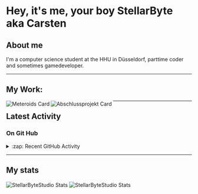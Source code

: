 # Hey, it's me, your boy StellarByte aka Carsten


## About me
I'm a computer science student at the HHU in Düsseldorf, parttime coder and sometimes gamedeveloper.

---

## My Work:

[<img align="left" alt="Meteroids Card" src="https://github-readme-stats.vercel.app/api/pin/?username=StellarByteStudios&repo=Meteroids&theme=tokyonight&width=200">](https://github.com/StellarByteStudios/Meteroids)

[<img align="left" alt="Abschlussprojekt Card" src="https://github-readme-stats.vercel.app/api/pin/?username=StellarByteStudios&repo=Dungeon-Escape&theme=tokyonight&width=200">](https://github.com/StellarByteStudios/Dungeon-Escape)



---

## Latest Activity

### On Git Hub

<details>
  <summary>:zap: Recent GitHub Activity</summary>
  
<!--START_SECTION:activity-->
1. ❗️ Closed issue [#2](https://github.com/StellarByteStudios/StellarByteStudios/issues/2) in [StellarByteStudios/StellarByteStudios](https://github.com/StellarByteStudios/StellarByteStudios)
2. 🗣 Commented on [#2](https://github.com/StellarByteStudios/StellarByteStudios/issues/2) in [StellarByteStudios/StellarByteStudios](https://github.com/StellarByteStudios/StellarByteStudios)
3. ❗️ Opened issue [#2](https://github.com/StellarByteStudios/StellarByteStudios/issues/2) in [StellarByteStudios/StellarByteStudios](https://github.com/StellarByteStudios/StellarByteStudios)
4. ❗️ Closed issue [#1](https://github.com/StellarByteStudios/StellarByteStudios/issues/1) in [StellarByteStudios/StellarByteStudios](https://github.com/StellarByteStudios/StellarByteStudios)
5. 🗣 Commented on [#1](https://github.com/StellarByteStudios/StellarByteStudios/issues/1) in [StellarByteStudios/StellarByteStudios](https://github.com/StellarByteStudios/StellarByteStudios)
6. 🗣 Commented on [#1](https://github.com/StellarByteStudios/StellarByteStudios/issues/1) in [StellarByteStudios/StellarByteStudios](https://github.com/StellarByteStudios/StellarByteStudios)
7. 🗣 Commented on [#1](https://github.com/StellarByteStudios/StellarByteStudios/issues/1) in [StellarByteStudios/StellarByteStudios](https://github.com/StellarByteStudios/StellarByteStudios)
8. 🗣 Commented on [#1](https://github.com/StellarByteStudios/StellarByteStudios/issues/1) in [StellarByteStudios/StellarByteStudios](https://github.com/StellarByteStudios/StellarByteStudios)
9. 🗣 Commented on [#1](https://github.com/StellarByteStudios/StellarByteStudios/issues/1) in [StellarByteStudios/StellarByteStudios](https://github.com/StellarByteStudios/StellarByteStudios)
<!--END_SECTION:activity-->
  
 
</details>

---

## My stats

<img align="center" alt="StellarByteStudio Stats" src="https://github-readme-stats.vercel.app/api?username=StellarByteStudios&show_icons=true&count_private=true&theme=tokyonight&hide_rank=false&include_all_commits=false" />

<img align="center" alt="StellarByteStudio Stats" src="https://github-readme-stats.vercel.app/api/top-langs/?username=StellarByteStudios&theme=tokyonight&card_width=445&langs_count=6&layout=compact" />

<br />

